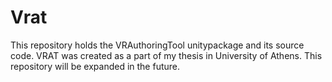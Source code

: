 # Vrat

This repository holds the VRAuthoringTool unitypackage and its source code. VRAT was created as a part of my thesis in University of Athens. This repository will be expanded in the future.
